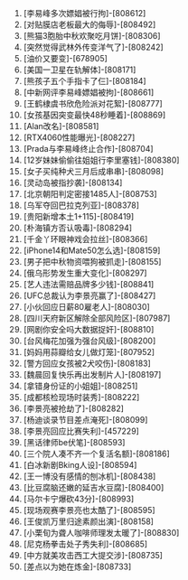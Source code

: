 
1. [李易峰多次嫖娼被行拘]-[808612]
1. [对贴膜店老板最大的侮辱]-[808492]
1. [熊猫3胞胎中秋欢聚吃月饼]-[808306]
1. [突然觉得武林外传变洋气了]-[808242]
1. [油价又要变]-[678905]
1. [美国一卫星在轨解体]-[808171]
1. [熊孩子五个手指卡了仨]-[808184]
1. [中新网评李易峰嫖娼被拘]-[808661]
1. [王鹤棣虞书欣危险派对花絮]-[808777]
1. [女孩基因突变最快48秒睡着]-[808869]
1. [Alan改名]-[808581]
1. [RTX4060性能曝光]-[808227]
1. [Prada与李易峰终止合作]-[808704]
1. [12岁妹妹偷偷往姐姐行李里塞钱]-[808380]
1. [女子买纯种犬三月后成串串]-[808098]
1. [灵动岛被指抄袭]-[808134]
1. [北京朝阳判定密接1485人]-[808753]
1. [乌军夺回巴拉克列亚]-[808378]
1. [贵阳新增本土1+115]-[808419]
1. [朴海镇方否认吸毒]-[808294]
1. [千金丫环眼神戏会拉丝]-[808366]
1. [iPhone14和Mate50怎么选]-[808159]
1. [男子把中秋物资喂狗被抓走]-[808155]
1. [俄乌形势发生重大变化]-[808297]
1. [艺人违法需赔品牌多少钱]-[808841]
1. [UFC总裁认为李景亮赢了]-[808427]
1. [小伙回应日薪80雇老人]-[808030]
1. [四川天府新区解除全部风险区]-[807987]
1. [网剧你安全吗大数据捉奸]-[808810]
1. [台风梅花加强为强台风级]-[808200]
1. [妈妈用蒜瓣给女儿做灯笼]-[807952]
1. [警方回应女孩被2犬咬伤]-[808183]
1. [魏晨回复快乐再出发制片人]-[808197]
1. [拿错身份证的小姐姐]-[808251]
1. [成都核检现场时装秀]-[808222]
1. [李景亮被抢劫了]-[808282]
1. [杨迪谈录节目差点淹死]-[808099]
1. [李景亮回应比赛失利]-[457229]
1. [黑话律师be伏笔]-[808593]
1. [三个院人凑不齐一个复活名额]-[808186]
1. [白冰新剧Bking人设]-[808594]
1. [王一博没有感情的刨冰机]-[808438]
1. [比豆腐脑还嫩的延吉水豆腐]-[808400]
1. [马尔卡宁爆砍43分]-[808993]
1. [现场观赛李景亮也太酷了]-[808595]
1. [王俊凯万里归途素颜出演]-[808158]
1. [小栗旬为聋人咖啡师理发太暖了]-[808830]
1. [尼克杨拳击处子秀失利]-[808685]
1. [中方就美攻击西工大提交涉]-[808735]
1. [差点以为她在炼金]-[808733]